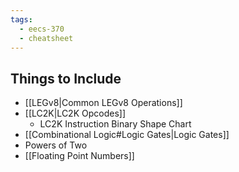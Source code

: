 ```yaml
---
tags:
  - eecs-370
  - cheatsheet
---
```

## Things to Include
- [[LEGv8|Common LEGv8 Operations]]
- [[LC2K|LC2K Opcodes]]
	- LC2K Instruction Binary Shape Chart
- [[Combinational Logic#Logic Gates|Logic Gates]]
- Powers of Two
- [[Floating Point Numbers]]
